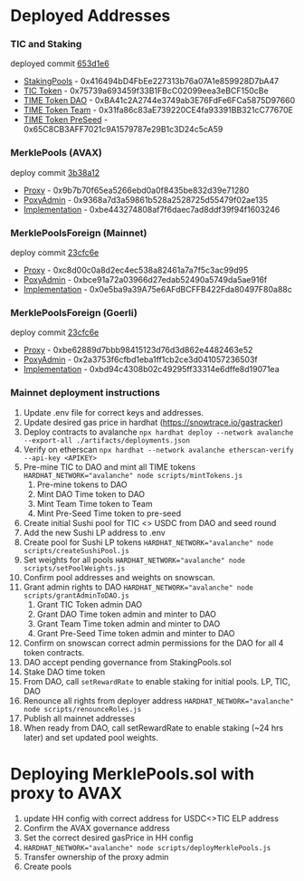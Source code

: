 # Deployed Addresses

### TIC and Staking 
deployed commit [653d1e6](https://github.com/ElasticSwap/token/tree/653d1e687454d8934868747534c71b3a414c3b8c)

- [StakingPools](https://snowtrace.io/address/0x416494bD4FbEe227313b76a07A1e859928D7bA47) - 0x416494bD4FbEe227313b76a07A1e859928D7bA47
- [TIC Token](https://snowtrace.io/address/0x75739a693459f33B1FBcC02099eea3eBCF150cBe) - 0x75739a693459f33B1FBcC02099eea3eBCF150cBe
- [TIME Token DAO](https://snowtrace.io/address/0xBA41c2A2744e3749ab3E76FdFe6FCa5875D97660) - 0xBA41c2A2744e3749ab3E76FdFe6FCa5875D97660
- [TIME Token Team](https://snowtrace.io/address/0x31fa86c83aE739220CE4fa93391BB321cC77670E) - 0x31fa86c83aE739220CE4fa93391BB321cC77670E
- [TIME Token PreSeed](https://snowtrace.io/address/0x65C8CB3AFF7021c9A1579787e29B1c3D24c5cA59) - 0x65C8CB3AFF7021c9A1579787e29B1c3D24c5cA59

### MerklePools (AVAX)

deploy commit [3b38a12](https://github.com/ElasticSwap/token/commit/3b38a12a9a53350427da85bd1d4f372bf2fa8749)

- [Proxy](https://snowtrace.io/address/0x9b7b70f65ea5266ebd0a0f8435be832d39e71280) - 0x9b7b70f65ea5266ebd0a0f8435be832d39e71280
- [PoxyAdmin](https://snowtrace.io/address/0x9368a7d3a59861b528a2528725d55479f02ae135) - 0x9368a7d3a59861b528a2528725d55479f02ae135
- [Implementation](https://snowtrace.io/address/0xbe443274808af7f6daec7ad8ddf39f94f1603246) - 0xbe443274808af7f6daec7ad8ddf39f94f1603246

### MerklePoolsForeign (Mainnet)

deploy commit [23cfc6e](https://github.com/ElasticSwap/token/tree/23cfc6efd51bb04b8daf55f97bedd21e7bf66d5a)
- [Proxy](https://etherscan.io/address/0xc8d00c0a8d2ec4ec538a82461a7a7f5c3ac99d95) - 0xc8d00c0a8d2ec4ec538a82461a7a7f5c3ac99d95
- [PoxyAdmin](https://etherscan.io/address/0xbce91a72a03966d27edab52490a5749da5ae916f) - 0xbce91a72a03966d27edab52490a5749da5ae916f
- [Implementation](https://etherscan.io/address/0x0e5ba9a39A75e6AFdBCFFB422Fda80497F80a88c) - 0x0e5ba9a39A75e6AFdBCFFB422Fda80497F80a88c

### MerklePoolsForeign (Goerli)

deploy commit [23cfc6e](https://github.com/ElasticSwap/token/tree/23cfc6efd51bb04b8daf55f97bedd21e7bf66d5a)
- [Proxy](https://goerli.etherscan.io/address/0xbe62889d7bbb98415123d76d3d862e4482463e52) - 0xbe62889d7bbb98415123d76d3d862e4482463e52
- [PoxyAdmin](https://goerli.etherscan.io/address/0x2a3753f6cfbd1eba1ff1cb2ce3d041057236503f) - 0x2a3753f6cfbd1eba1ff1cb2ce3d041057236503f
- [Implementation](https://goerli.etherscan.io/address/0xbd94c4308b02c49295ff33314e6dffe8d19071ea) - 0xbd94c4308b02c49295ff33314e6dffe8d19071ea


### Mainnet deployment instructions
1. Update .env file for correct keys and addresses.
1. Update desired gas price in hardhat (https://snowtrace.io/gastracker)
1. Deploy contracts to avalanche `npx hardhat deploy --network avalanche  --export-all ./artifacts/deployments.json`
1. Verify on etherscan `npx hardhat --network avalanche etherscan-verify --api-key <APIKEY>`
1. Pre-mine TIC to DAO and mint all TIME tokens `HARDHAT_NETWORK="avalanche" node scripts/mintTokens.js` 
   1. Pre-mine tokens to DAO
   1. Mint DAO Time token to DAO
   1. Mint Team Time token to Team
   1. Mint Pre-Seed Time token to pre-seed
1. Create initial Sushi pool for TIC <> USDC from DAO and seed round
1. Add the new Sushi LP address to .env
1. Create pool for Sushi LP tokens `HARDHAT_NETWORK="avalanche" node scripts/createSushiPool.js`
1. Set weights for all pools `HARDHAT_NETWORK="avalanche" node scripts/setPoolWeights.js`
1. Confirm pool addresses and weights on snowscan.
1. Grant admin rights to DAO `HARDHAT_NETWORK="avalanche" node scripts/grantAdminToDAO.js` 
   1. Grant TIC Token admin DAO
   1. Grant DAO Time token admin and minter to DAO
   1. Grant Team Time token admin and minter to DAO
   1. Grant Pre-Seed Time token admin and minter to DAO
1. Confirm on snowscan correct admin permissions for the DAO for all 4 token contracts.
1. DAO accept pending governance from StakingPools.sol
1. Stake DAO time token
1. From DAO, call `setRewardRate` to enable staking for initial pools. LP, TIC, DAO 
1. Renounce all rights from deployer address `HARDHAT_NETWORK="avalanche" node scripts/renounceRoles.js` 
1. Publish all mainnet addresses
1. When ready from DAO, call setRewardRate to enable staking (~24 hrs later) and set updated pool weights. 


# Deploying MerklePools.sol with proxy to AVAX

1. update HH config with correct address for USDC<>TIC ELP address
1. Confirm the AVAX governance address
1. Set the correct desired gasPrice in HH config
1. `HARDHAT_NETWORK="avalanche" node scripts/deployMerklePools.js`
1. Transfer ownership of the proxy admin
1. Create pools